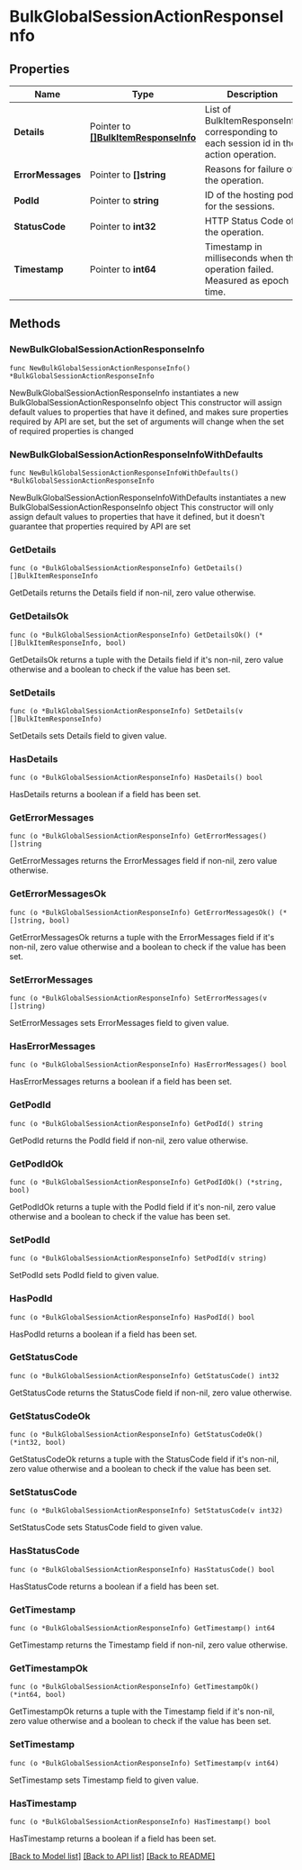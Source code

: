 # BulkGlobalSessionActionResponseInfo

## Properties

Name | Type | Description | Notes
------------ | ------------- | ------------- | -------------
**Details** | Pointer to [**[]BulkItemResponseInfo**](BulkItemResponseInfo.md) | List of BulkItemResponseInfo corresponding to each session id in the action operation. | [optional] 
**ErrorMessages** | Pointer to **[]string** | Reasons for failure of the operation. | [optional] 
**PodId** | Pointer to **string** | ID of the hosting pod for the sessions. | [optional] 
**StatusCode** | Pointer to **int32** | HTTP Status Code of the operation. | [optional] 
**Timestamp** | Pointer to **int64** | Timestamp in milliseconds when the operation failed.  Measured as epoch time. | [optional] 

## Methods

### NewBulkGlobalSessionActionResponseInfo

`func NewBulkGlobalSessionActionResponseInfo() *BulkGlobalSessionActionResponseInfo`

NewBulkGlobalSessionActionResponseInfo instantiates a new BulkGlobalSessionActionResponseInfo object
This constructor will assign default values to properties that have it defined,
and makes sure properties required by API are set, but the set of arguments
will change when the set of required properties is changed

### NewBulkGlobalSessionActionResponseInfoWithDefaults

`func NewBulkGlobalSessionActionResponseInfoWithDefaults() *BulkGlobalSessionActionResponseInfo`

NewBulkGlobalSessionActionResponseInfoWithDefaults instantiates a new BulkGlobalSessionActionResponseInfo object
This constructor will only assign default values to properties that have it defined,
but it doesn't guarantee that properties required by API are set

### GetDetails

`func (o *BulkGlobalSessionActionResponseInfo) GetDetails() []BulkItemResponseInfo`

GetDetails returns the Details field if non-nil, zero value otherwise.

### GetDetailsOk

`func (o *BulkGlobalSessionActionResponseInfo) GetDetailsOk() (*[]BulkItemResponseInfo, bool)`

GetDetailsOk returns a tuple with the Details field if it's non-nil, zero value otherwise
and a boolean to check if the value has been set.

### SetDetails

`func (o *BulkGlobalSessionActionResponseInfo) SetDetails(v []BulkItemResponseInfo)`

SetDetails sets Details field to given value.

### HasDetails

`func (o *BulkGlobalSessionActionResponseInfo) HasDetails() bool`

HasDetails returns a boolean if a field has been set.

### GetErrorMessages

`func (o *BulkGlobalSessionActionResponseInfo) GetErrorMessages() []string`

GetErrorMessages returns the ErrorMessages field if non-nil, zero value otherwise.

### GetErrorMessagesOk

`func (o *BulkGlobalSessionActionResponseInfo) GetErrorMessagesOk() (*[]string, bool)`

GetErrorMessagesOk returns a tuple with the ErrorMessages field if it's non-nil, zero value otherwise
and a boolean to check if the value has been set.

### SetErrorMessages

`func (o *BulkGlobalSessionActionResponseInfo) SetErrorMessages(v []string)`

SetErrorMessages sets ErrorMessages field to given value.

### HasErrorMessages

`func (o *BulkGlobalSessionActionResponseInfo) HasErrorMessages() bool`

HasErrorMessages returns a boolean if a field has been set.

### GetPodId

`func (o *BulkGlobalSessionActionResponseInfo) GetPodId() string`

GetPodId returns the PodId field if non-nil, zero value otherwise.

### GetPodIdOk

`func (o *BulkGlobalSessionActionResponseInfo) GetPodIdOk() (*string, bool)`

GetPodIdOk returns a tuple with the PodId field if it's non-nil, zero value otherwise
and a boolean to check if the value has been set.

### SetPodId

`func (o *BulkGlobalSessionActionResponseInfo) SetPodId(v string)`

SetPodId sets PodId field to given value.

### HasPodId

`func (o *BulkGlobalSessionActionResponseInfo) HasPodId() bool`

HasPodId returns a boolean if a field has been set.

### GetStatusCode

`func (o *BulkGlobalSessionActionResponseInfo) GetStatusCode() int32`

GetStatusCode returns the StatusCode field if non-nil, zero value otherwise.

### GetStatusCodeOk

`func (o *BulkGlobalSessionActionResponseInfo) GetStatusCodeOk() (*int32, bool)`

GetStatusCodeOk returns a tuple with the StatusCode field if it's non-nil, zero value otherwise
and a boolean to check if the value has been set.

### SetStatusCode

`func (o *BulkGlobalSessionActionResponseInfo) SetStatusCode(v int32)`

SetStatusCode sets StatusCode field to given value.

### HasStatusCode

`func (o *BulkGlobalSessionActionResponseInfo) HasStatusCode() bool`

HasStatusCode returns a boolean if a field has been set.

### GetTimestamp

`func (o *BulkGlobalSessionActionResponseInfo) GetTimestamp() int64`

GetTimestamp returns the Timestamp field if non-nil, zero value otherwise.

### GetTimestampOk

`func (o *BulkGlobalSessionActionResponseInfo) GetTimestampOk() (*int64, bool)`

GetTimestampOk returns a tuple with the Timestamp field if it's non-nil, zero value otherwise
and a boolean to check if the value has been set.

### SetTimestamp

`func (o *BulkGlobalSessionActionResponseInfo) SetTimestamp(v int64)`

SetTimestamp sets Timestamp field to given value.

### HasTimestamp

`func (o *BulkGlobalSessionActionResponseInfo) HasTimestamp() bool`

HasTimestamp returns a boolean if a field has been set.


[[Back to Model list]](../README.md#documentation-for-models) [[Back to API list]](../README.md#documentation-for-api-endpoints) [[Back to README]](../README.md)


